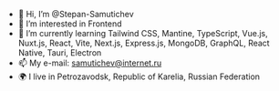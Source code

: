 - 👋 Hi, I’m @Stepan-Samutichev
- 👀 I’m interested in Frontend
- 🌱 I’m currently learning Tailwind CSS, Mantine, TypeScript, Vue.js, Nuxt.js, React, Vite, Next.js, Express.js, MongoDB, GraphQL, React Native, Tauri, Electron
- 📫 My e-mail: samutichev@internet.ru
- 🌍 I live in Petrozavodsk, Republic of Karelia, Russian Federation

<!---
Stepan-Samutichev/Stepan-Samutichev is a ✨ special ✨ repository because its `README.md` (this file) appears on your GitHub profile.
You can click the Preview link to take a look at your changes.
--->
